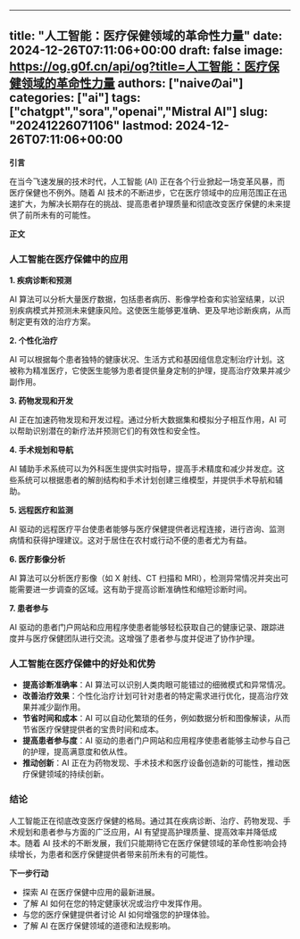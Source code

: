 
---
title: "人工智能：医疗保健领域的革命性力量"
date: 2024-12-26T07:11:06+00:00
draft: false
image: https://og.g0f.cn/api/og?title=人工智能：医疗保健领域的革命性力量
authors: ["naiveのai"]
categories: ["ai"]
tags: ["chatgpt","sora","openai","Mistral AI"]
slug: "20241226071106"
lastmod: 2024-12-26T07:11:06+00:00
---
**引言**

在当今飞速发展的技术时代，人工智能 (AI) 正在各个行业掀起一场变革风暴，而医疗保健也不例外。随着 AI 技术的不断进步，它在医疗领域中的应用范围正在迅速扩大，为解决长期存在的挑战、提高患者护理质量和彻底改变医疗保健的未来提供了前所未有的可能性。

**正文**

### 人工智能在医疗保健中的应用

**1. 疾病诊断和预测**

AI 算法可以分析大量医疗数据，包括患者病历、影像学检查和实验室结果，以识别疾病模式并预测未来健康风险。这使医生能够更准确、更及早地诊断疾病，从而制定更有效的治疗方案。

**2. 个性化治疗**

AI 可以根据每个患者独特的健康状况、生活方式和基因组信息定制治疗计划。这被称为精准医疗，它使医生能够为患者提供量身定制的护理，提高治疗效果并减少副作用。

**3. 药物发现和开发**

AI 正在加速药物发现和开发过程。通过分析大数据集和模拟分子相互作用，AI 可以帮助识别潜在的新疗法并预测它们的有效性和安全性。

**4. 手术规划和导航**

AI 辅助手术系统可以为外科医生提供实时指导，提高手术精度和减少并发症。这些系统可以根据患者的解剖结构和手术计划创建三维模型，并提供手术导航和辅助。

**5. 远程医疗和监测**

AI 驱动的远程医疗平台使患者能够与医疗保健提供者远程连接，进行咨询、监测病情和获得护理建议。这对于居住在农村或行动不便的患者尤为有益。

**6. 医疗影像分析**

AI 算法可以分析医疗影像（如 X 射线、CT 扫描和 MRI），检测异常情况并突出可能需要进一步调查的区域。这有助于提高诊断准确性和缩短诊断时间。

**7. 患者参与**

AI 驱动的患者门户网站和应用程序使患者能够轻松获取自己的健康记录、跟踪进度并与医疗保健团队进行交流。这增强了患者参与度并促进了协作护理。

### 人工智能在医疗保健中的好处和优势

* **提高诊断准确率**：AI 算法可以识别人类肉眼可能错过的细微模式和异常情况。
* **改善治疗效果**：个性化治疗计划可针对患者的特定需求进行优化，提高治疗效果并减少副作用。
* **节省时间和成本**：AI 可以自动化繁琐的任务，例如数据分析和图像解读，从而节省医疗保健提供者的宝贵时间和成本。
* **提高患者参与度**：AI 驱动的患者门户网站和应用程序使患者能够主动参与自己的护理，提高满意度和依从性。
* **推动创新**：AI 正在为药物发现、手术技术和医疗设备创造新的可能性，推动医疗保健领域的持续创新。

### 结论

人工智能正在彻底改变医疗保健的格局。通过其在疾病诊断、治疗、药物发现、手术规划和患者参与方面的广泛应用，AI 有望提高护理质量、提高效率并降低成本。随着 AI 技术的不断发展，我们只能期待它在医疗保健领域的革命性影响会持续增长，为患者和医疗保健提供者带来前所未有的可能性。

**下一步行动**

* 探索 AI 在医疗保健中应用的最新进展。
* 了解 AI 如何在您的特定健康状况或治疗中发挥作用。
* 与您的医疗保健提供者讨论 AI 如何增强您的护理体验。
* 了解 AI 在医疗保健领域的道德和法规影响。